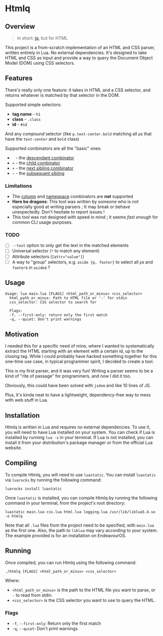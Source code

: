 
# Htmlq

## Overview

> In short: [jq](https://jqlang.github.io/jq/), but for HTML

This project is a from-scratch implementation of an HTML and CSS parser, written entirely in Lua. No external dependencies. It's designed to take HTML and CSS as input and provide a way to query the Document Object Model (DOM) using CSS selectors.

## Features

There's really only one feature: it takes in HTML and a CSS selector, and returns whatever is matched by that selector in the DOM.

Supported simple selectors:
* **tag name** - `h1`
* **class** - `.class`
* **id** - `#id`

And any _compound_ selector (like `p.text-center.bold` matching all `p`s that have the `text-center` and `bold` class)


Supported combinators are all the "basic" ones:
* ` ` - the [descendant combinator](https://developer.mozilla.org/en-US/docs/Learn_web_development/Core/Styling_basics/Combinators#descendant_combinator)
* `>` - the [child combinator](https://developer.mozilla.org/en-US/docs/Learn_web_development/Core/Styling_basics/Combinators#child_combinator)
* `+` - the [next sibling combinator](https://developer.mozilla.org/en-US/docs/Learn_web_development/Core/Styling_basics/Combinators#next-sibling_combinator)
* `~` - the [subsequent sibling](https://developer.mozilla.org/en-US/docs/Learn_web_development/Core/Styling_basics/Combinators#subsequent-sibling_combinator)


### Limitations

* The [column](https://developer.mozilla.org/en-US/docs/Web/CSS/CSS_selectors/Selectors_and_combinators#column_combinator) and [namespace](https://developer.mozilla.org/en-US/docs/Web/CSS/CSS_selectors/Selectors_and_combinators#namespace_separator) combinators are **not** supported
* **Here be dragons**: This tool was written by someone who is not especially good at writing parsers ; It may break or behave unexpectedly. Don't hesitate to report issues !
* This tool was not designed with speed in mind ; it seems _fast enough_ for common CLI usage purposes.

### TODO

- [ ] `--text` option to only get the text in the matched elements
- [ ] Universal selector (`*` to match any element)
- [ ] Attribute selectors (`[attr="value"]`)
- [ ] A way to "group" selectors, e.g. `aside {p, footer}` to select all `p`s and `footer`s in `aside`s ? 

## Usage

```
Usage: lua main.lua [FLAGS] <html_path_or_minus> <css_selector>
  html_path_or_minus: Path to HTML file or '-' for stdin
  css_selector: CSS selector to search for

  Flags:
  -f, --first-only: return only the first match
  -q, --quiet: Don't print warnings
```

## Motivation

I needed this for a specific need of mine, where I wanted to systematically extract the HTML starting with an element with a certain id, up to the closing tag. While I could probably have hacked something together for this one-time use case, in typical programmer spirit, I decided to create a tool.

This is my first parser, and it was very fun!
Writing a parser seems to be a kind of "rite of passage" for programmers, and now I did it too.

Obviously, this could have been solved with `jsdom` and like 10 lines of JS.

Plus, it's kinda neat to have a lightweight, dependency-free way to mess with web stuff in Lua.


## Installation

Htmlq is written in Lua and requires no external dependencies. To use it, you will need to have Lua installed on your system. You can check if Lua is installed by running `lua -v` in your terminal. If Lua is not installed, you can install it from your distribution's package manager or from the official Lua website.

## Compiling

To compile Htmlq, you will need to use `luastatic`. You can install `luastatic` via `luarocks` by running the following command:

```
luarocks install luastatic
```

Once `luastatic` is installed, you can compile Htmlq by running the following command in your terminal, from the project's root directory:

```
luastatic main.lua css.lua html.lua logging.lua /usr/lib/liblua5.4.so -o htmlq
```

Note that all `.lua` files from the project need to be specified, with `main.lua` as the first one. Also, the path to `liblua` may vary according to your system. The example provided is for an installation on EndeavourOS.

## Running

Once compiled, you can run Htmlq using the following command:

```
./htmlq [FLAGS] <html_path_or_minus> <css_selector>
```

Where:

*   `<html_path_or_minus>` is the path to the HTML file you want to parse, or `-` to read from stdin.
*   `<css_selector>` is the CSS selector you want to use to query the HTML.

### Flags

*   `-f`, `--first-only`: Return only the first match
*   `-q`, `--quiet`: Don't print warnings
